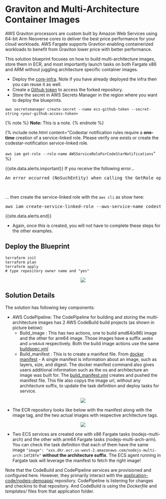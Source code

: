 # Graviton and Multi-Architecture Container Images

AWS Graviton processors are custom built by Amazon Web Services using 64-bit Arm Neoverse cores to deliver the best price performance for your cloud workloads. AWS Fargate supports Gravtion enabling containerized workloads to benefit from Graviton lower price with better performance.

This solution blueprint focuses on how to build multi-architecture images, store them in ECR, and most importantly launch tasks on both Fargate x86 and ARM without juggling architecture specific container images.

- Deploy the [core-infra](../core-infra/README.md). Note if you have already deployed the infra then you can reuse it as well.
- Create a [Github token](https://docs.github.com/en/authentication/keeping-your-account-and-data-secure/creating-a-personal-access-token) to access the forked repository.
- Store the secret in AWS Secrets Manager in the region where you want to deploy the blueprints.

```shell
aws secretsmanager create-secret --name ecs-github-token --secret-string <your-github-access-token>
```

{% note %}
**Note:** This is a note.
{% endnote %}

{% include note.html content="Codestar notification rules require a **one-time** creation of a service-linked role. Please verify one exists or create the codestar-notification service-linked role.<br/><br/>`aws iam get-role --role-name AWSServiceRoleForCodeStarNotifications`" %}


{{site.data.alerts.important}}
If you receive the following error...
<br/>

<pre>
An error occurred (NoSuchEntity) when calling the GetRole operation: The role with name > AWSServiceRoleForCodeStarNotifications cannot be found.
</pre>
<br/>

... then create the service-linked role with the `aws cli` as show here:
<br/>

<pre>
aws iam create-service-linked-role --aws-service-name codestar-notifications.amazonaws.com
</pre>
{{site.data.alerts.end}}

- Again, once this is created, you will not have to complete these steps for the other examples.  

## Deploy the Blueprint

```shell
terraform init
terraform plan
terraform apply
# type repository owner name and "yes"
```

<p align="center">
  <img src="../../../docs/graviton-service.png"/>
</p>

## Solution Details
The solution has following key components:
* AWS CodePipeline: The CodePipeline for building and storing the multi-architecture images has 2 AWS CodeBuild build projects (as shown in picture below):
    * Build_image : This has two actions, one to build amd64(x86) image and the other for arm64 image. Those images have a suffix `amd64` and `arm64v8` respectively. Both the build image actions use the same [buildspec.yml](../../../application-code/nodejs-demoapp/templates/buildspec.yml)
    * Build_manifest : This is to create a manifest file. From [docker manifest](https://docs.docker.com/engine/reference/commandline/manifest/) - A single manifest is information about an image, such as layers, size, and digest. The docker manifest command also gives users additional information such as the os and architecture an image was built for. The [build_manifest.yml](../../../application-code/nodejs-demoapp/templates/buildspec_manifest.yml) creates and pushed the manifest file. This file also copys the image url, without any architecture suffix, to update the task definition and deploy tasks for service.
<p align="center">
  <img src="../../../docs/multi-arch-pipeline.png"/>
</p>

* The ECR repository looks like below with the manifest along with the image tag, and the two actual images with respective architecture tags.
 <p align="center">
  <img src="../../../docs/multi-arch-ecr.png"/>
</p>

* Two ECS services are created one with x86 Fargate tasks (nodejs-multi-arch) and the other with arm64 Fargate tasks (nodejs-multi-arch-arm). You can check the task definition that each of them have the same image `"image": "xxx.dkr.ecr.us-west-2.amazonaws.com/nodejs-multi-arch:14f28fe"` **without the architecture suffix**. The ECS agent running in Fargate task will leverage the manifest to fetch the right image!

Note that the CodeBuild and CodePipeline services are provisioned and configured here. However, they primarily interact with the [application-code/nodejs-demoapp/](../../../application-code/nodejs-demoapp/) repository. CodePipeline is listening for changes and checkins to that repository. And CodeBuild is using the *Dockerfile* and *templates/* files from that application folder.
